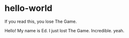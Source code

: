 # hello-world
If you read this, you lose The Game.

Hello! My name is Ed. I just lost The Game. Incredible. yeah.
